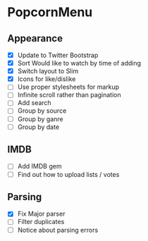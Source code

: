 # PopcornMenu

## Appearance
- [x] Update to Twitter Bootstrap
- [x] Sort Would like to watch by time of adding
- [x] Switch layout to Slim
- [x] Icons for like/dislike
- [ ] Use proper stylesheets for markup
- [ ] Infinite scroll rather than pagination
- [ ] Add search
- [ ] Group by source
- [ ] Group by ganre
- [ ] Group by date

## IMDB
- [ ] Add IMDB gem
- [ ] Find out how to upload lists / votes

## Parsing
- [x] Fix Major parser
- [ ] Filter duplicates
- [ ] Notice about parsing errors